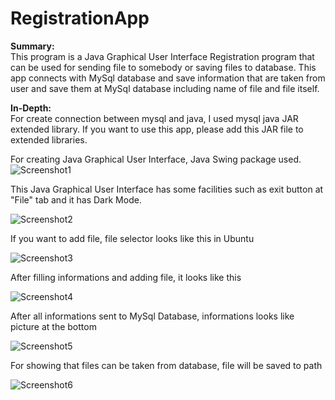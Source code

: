 # RegistrationApp

**Summary:**  
This program is a Java Graphical User Interface Registration program that can be used for sending file
to somebody or saving files to database. This app connects with MySql database and save information that are taken from user and 
save them at MySql database including name of file and file itself. 


**In-Depth:**  
For create connection between mysql and java, I used mysql java JAR extended library. If you want to use this app, please
add this JAR file to extended libraries.  

For creating Java Graphical User Interface, Java Swing package used.
![Screenshot1](https://github.com/melihcanclk/UserRegistrationApp/blob/master/screenshots/MainPage.png)  
  
  
 This Java Graphical User Interface has some facilities such as exit button at "File" tab and it has Dark Mode.
 
 ![Screenshot2]( https://github.com/melihcanclk/UserRegistrationApp/blob/master/screenshots/MainPageWithDarkMode.png)  
 
 If you want to add file, file selector looks like this in Ubuntu
 
 ![Screenshot3]( https://github.com/melihcanclk/UserRegistrationApp/blob/master/screenshots/FileChooseWindow.png)

After filling informations and adding file, it looks like this  

![Screenshot4]( https://github.com/melihcanclk/UserRegistrationApp/blob/master/screenshots/FilledInformations.png)    
    
 After all informations sent to MySql Database, informations looks like picture at the bottom
 
![Screenshot5](https://github.com/melihcanclk/UserRegistrationApp/blob/master/screenshots/Database.png)   

For showing that files can be taken from database, file will be saved to path

![Screenshot6](https://github.com/melihcanclk/UserRegistrationApp/blob/master/screenshots/FileReceived.png)  


  
